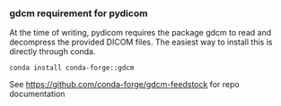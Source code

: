 ### gdcm requirement for pydicom

At the time of writing, pydicom requires the package gdcm to read and decompress the provided DICOM files.
The easiest way to install this is directly through conda. 

`conda install conda-forge::gdcm`

See https://github.com/conda-forge/gdcm-feedstock for repo documentation

